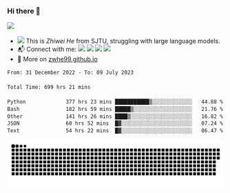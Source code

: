 ### Hi there 👋 

![](https://komarev.com/ghpvc/?username=zwhe99)
- <img src="https://media.giphy.com/media/mcsPU3SkKrYDdW3aAU/giphy.gif" width="20"> This is *Zhiwei He* from SJTU, struggling with large language models.
- :mailbox_with_mail: Connect with me: <a href = "mailto:hezw.tkcw@gmail.com"><img src="https://img.shields.io/badge/-hezw.tkcw@gmail.com-red?style=flat&logo=gmail&logoColor=white" target="_blank"></a> <a href = "mailto:zwhe.cs@sjtu.edu.cn"><img src="https://img.shields.io/badge/-zwhe.cs@sjtu.edu.cn-%23333?style=flat&logo=gmail&logoColor=white" target="_blank"></a> <a href = "https://twitter.com/zwhe99"><img src="https://img.shields.io/badge/-Twitter @zwhe99-%234a99e9?style=flat&logo=twitter&logoColor=white" target="_blank"></a> <a href = "https://www.zhihu.com/people/hbenmazi-8"><img src="https://img.shields.io/badge/-%E7%9F%A5%E4%B9%8E-%232f6be0" target="_blank"></a>
- :blue_book: More on [zwhe99.github.io](https://zwhe99.github.io/)
<!--START_SECTION:waka-->

```txt
From: 31 December 2022 - To: 09 July 2023

Total Time: 699 hrs 21 mins

Python             377 hrs 23 mins ███████████▒░░░░░░░░░░░░░   44.88 %
Bash               182 hrs 59 mins █████▒░░░░░░░░░░░░░░░░░░░   21.76 %
Other              141 hrs 26 mins ████▒░░░░░░░░░░░░░░░░░░░░   16.82 %
JSON               60 hrs 52 mins  █▓░░░░░░░░░░░░░░░░░░░░░░░   07.24 %
Text               54 hrs 22 mins  █▓░░░░░░░░░░░░░░░░░░░░░░░   06.47 %
```

<!--END_SECTION:waka-->
![](https://raw.githubusercontent.com/zwhe99/zwhe99/main/assets/github-contribution-grid-snake.svg)
